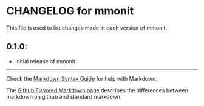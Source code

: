 # CHANGELOG for mmonit

This file is used to list changes made in each version of mmonit.

## 0.1.0:

* Initial release of mmonit

- - - 
Check the [Markdown Syntax Guide](http://daringfireball.net/projects/markdown/syntax) for help with Markdown.

The [Github Flavored Markdown page](http://github.github.com/github-flavored-markdown/) describes the differences between markdown on github and standard markdown.
